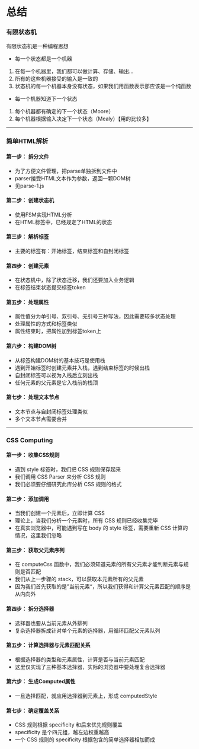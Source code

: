 # 总结

### 有限状态机

有限状态机是一种编程思想

- 每一个状态都是一个机器

1. 在每一个机器里，我们都可以做计算、存储、输出...
2. 所有的这些机器接受的输入是一致的
3. 状态机的每一个机器本身没有状态，如果我们用函数表示那应该是一个纯函数

- 每一个机器知道下一个状态

1. 每个机器都有确定的下一个状态（Moore）
2. 每个机器根据输入决定下一个状态（Mealy）【用的比较多】

------

### 简单HTML解析

#### 第一步： 拆分文件

- 为了方便文件管理，把parse单独拆到文件中
- parser接受HTML文本作为参数，返回一颗DOM树
- 见parse-1.js

#### 第二步： 创建状态机

- 使用FSM实现HTML分析
- 在HTML标签中，已经规定了HTML的状态

#### 第三步： 解析标签

- 主要的标签有：开始标签，结束标签和自封闭标签

#### 第四步： 创建元素

- 在状态机中，除了状态迁移，我们还要加入业务逻辑
- 在标签结束状态提交标签token


#### 第五步： 处理属性

- 属性值分为单引号、双引号、无引号三种写法，因此需要较多状态处理
- 处理属性的方式和标签类似
- 属性结束时，把属性加到标签token上

#### 第六步： 构建DOM树

- 从标签构建DOM树的基本技巧是使用栈
- 遇到开始标签时创建元素并入栈，遇到结束标签的时候出栈
- 自封闭标签可以视为入栈后立刻出栈
- 任何元素的父元素是它入栈前的栈顶

#### 第七步： 处理文本节点

- 文本节点与自封闭标签处理类似
- 多个文本节点需要合并

------

### CSS Computing

#### 第一步： 收集CSS规则

- 遇到 style 标签时，我们把 CSS 规则保存起来
- 我们调用 CSS Parser 来分析 CSS 规则
- 我们必须要仔细研究此库分析 CSS 规则的格式

#### 第二步： 添加调用

- 当我们创建一个元素后，立即计算 CSS
- 理论上，当我们分析一个元素时，所有 CSS 规则已经收集完毕
- 在真实浏览器中，可能遇到写在 body 的 style 标签，需要重新 CSS 计算的情况，这里我们忽略

#### 第三步： 获取父元素序列

- 在 computeCss 函数中，我们必须知道元素的所有父元素才能判断元素与规则是否匹配
- 我们从上一步骤的 stack，可以获取本元素所有的父元素
- 因为我们首先获取的是”当前元素“，所以我们获得和计算父元素匹配的顺序是从内向外

#### 第四步： 拆分选择器

- 选择器也要从当前元素从外排列
- 复杂选择器拆成针对单个元素的选择器，用循环匹配父元素队列


#### 第五步： 计算选择器与元素匹配关系

- 根据选择器的类型和元素属性，计算是否与当前元素匹配
- 这里仅实现了三种基本选择器，实际的浏览器中要处理复合选择器


#### 第六步： 生成Computed属性

- 一旦选择匹配，就应用选择器到元素上，形成 computedStyle


#### 第七步： 确定覆盖关系

- CSS 规则根据 specificity 和后来优先规则覆盖
- specificity 是个四元组，越左边权重越高
- 一个 CSS 规则的 specificity 根据包含的简单选择器相加而成